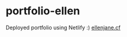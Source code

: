 # portfolio-ellen

Deployed portfolio using Netlify :)
<a href="https://ellenjane.cf" target="_blank" rel="noopener noreferrer">ellenjane.cf</a>
